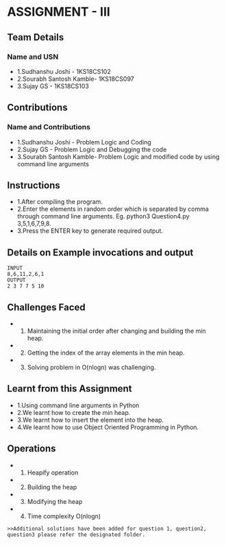 # ASSIGNMENT - III
## Team Details

### Name and USN
* 1.Sudhanshu Joshi       -    1KS18CS102
* 2.Sourabh Santosh Kamble-    1KS18CS097
* 3.Sujay GS              -    1KS18CS103

## Contributions
### Name and Contributions
* 1.Sudhanshu Joshi -          Problem Logic and Coding
* 2.Sujay GS        -          Problem Logic and Debugging the code
* 3.Sourabh Santosh Kamble-    Problem Logic and modified code by using command line arguments

## Instructions
* 1.After compiling the program.
* 2.Enter the elements in random order which is separated by comma through command line arguments.  Eg.  python3 Question4.py  3,5,1,6,7,9,8.
* 3.Press the ENTER key to generate required output.

## Details on Example invocations and output
```
INPUT
8,6,11,2,6,1
OUTPUT
2 3 7 7 5 10
```

## Challenges Faced
* 1.	Maintaining the initial order after changing and building the min heap.
* 2.	Getting the index of the array elements in the min heap.
* 3.	Solving problem in O(nlogn) was challenging.

## Learnt from this Assignment
* 1.Using command line arguments in Python
* 2.We learnt how to create the min heap.
* 3.We learnt how to insert the element into the heap.
* 4.We learnt how to use Object  Oriented Programming in Python.

## Operations
* 1.	Heapify operation
* 2.	Building the heap
* 3.	Modifying the heap
* 4.	Time complexity O(nlogn)

```
>>Additional solutions have been added for question 1, question2, question3 please refer the designated folder.
```

